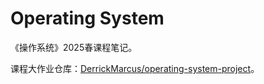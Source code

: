 # Operating System

《操作系统》2025春课程笔记。

课程大作业仓库：[DerrickMarcus/operating-system-project](https://github.com/DerrickMarcus/operating-system-project)。
